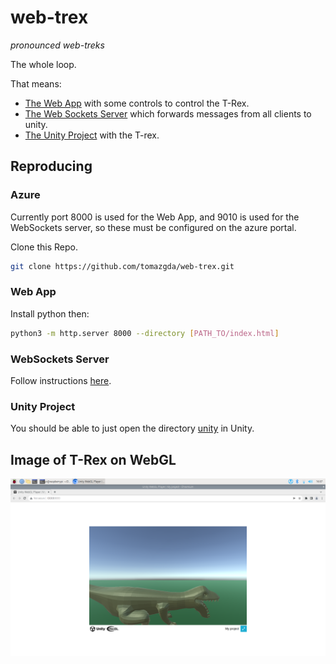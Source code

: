 # web-trex
*pronounced web-treks*

The whole loop.

That means: 
- [The Web App](./client) with some controls to control the T-Rex.
- [The Web Sockets Server](./server) which forwards messages from all clients to unity.
- [The Unity Project](./unity) with the T-rex.

## Reproducing

### Azure
Currently port 8000 is used for the Web App, and 9010 is used for the WebSockets server, so these must be configured on the azure portal.

Clone this Repo.
```bash
git clone https://github.com/tomazgda/web-trex.git
```
### Web App
Install python then:
```bash
python3 -m http.server 8000 --directory [PATH_TO/index.html]
```
### WebSockets Server
Follow instructions [here](./server).

### Unity Project
You should be able to just open the directory [unity](./unity) in Unity.

## Image of T-Rex on WebGL
![rex](./rex-on-pi.png)


